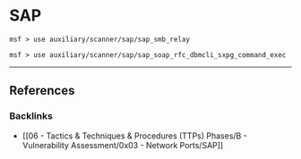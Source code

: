 # SAP

```
msf > use auxiliary/scanner/sap/sap_smb_relay
```

```
msf > use auxiliary/scanner/sap/sap_soap_rfc_dbmcli_sxpg_command_exec
```

---
## References

### Backlinks

- [[06 - Tactics & Techniques & Procedures (TTPs) Phases/B - Vulnerability Assessment/0x03 - Network Ports/SAP]]